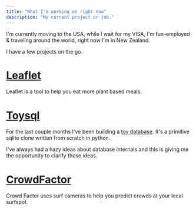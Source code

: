 ```yaml
---
title: "What I'm working on right now"
description: "My current project or job."
---
```


I'm currently moving to the USA, while I wait for my VISA, I'm fun-employed & traveling around the world, right now I'm in New Zealand.

I have a few projects on the go.

# [Leaflet](https://github.com/craigmulligan/leaflet)

Leaflet is a tool to help you eat more plant based meals.

# [Toysql](https://github.com/craigmulligan/toysql)

For the last couple months I've been building a [toy database](https://github.com/craigmulligan/toysql). It's a primitive sqlite clone written from scratch in python. 

I've always had a hazy ideas about database internals and this is giving me the opportunity to clarify those ideas.

# [CrowdFactor](posts/crowdfactor/)

Crowd Factor uses surf cameras to help you predict crowds at your local surfspot.
